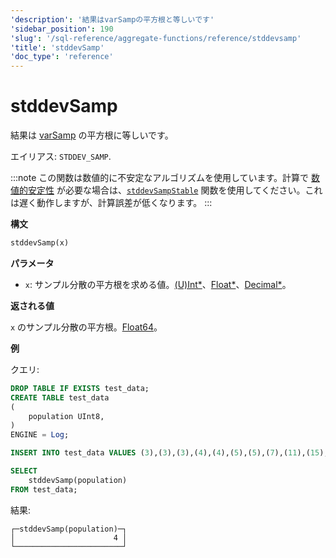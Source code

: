 ```yaml
---
'description': '結果はvarSampの平方根と等しいです'
'sidebar_position': 190
'slug': '/sql-reference/aggregate-functions/reference/stddevsamp'
'title': 'stddevSamp'
'doc_type': 'reference'
---
```



# stddevSamp

結果は [varSamp](../../../sql-reference/aggregate-functions/reference/varsamp.md) の平方根に等しいです。

エイリアス: `STDDEV_SAMP`.

:::note
この関数は数値的に不安定なアルゴリズムを使用しています。計算で [数値的安定性](https://en.wikipedia.org/wiki/Numerical_stability) が必要な場合は、[`stddevSampStable`](../reference/stddevsampstable.md) 関数を使用してください。これは遅く動作しますが、計算誤差が低くなります。
:::

**構文**

```sql
stddevSamp(x)
```

**パラメータ**

- `x`: サンプル分散の平方根を求める値。[(U)Int*](../../data-types/int-uint.md)、[Float*](../../data-types/float.md)、[Decimal*](../../data-types/decimal.md)。

**返される値**

`x` のサンプル分散の平方根。[Float64](../../data-types/float.md)。

**例**

クエリ:

```sql
DROP TABLE IF EXISTS test_data;
CREATE TABLE test_data
(
    population UInt8,
)
ENGINE = Log;

INSERT INTO test_data VALUES (3),(3),(3),(4),(4),(5),(5),(7),(11),(15);

SELECT
    stddevSamp(population)
FROM test_data;
```

結果:

```response
┌─stddevSamp(population)─┐
│                      4 │
└────────────────────────┘
```
